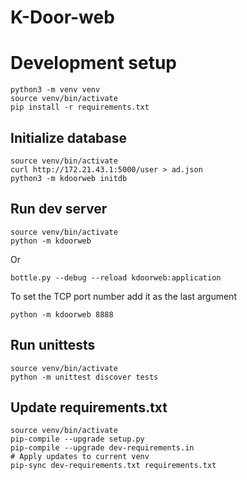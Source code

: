 # K-Door-web

# Development setup

    python3 -m venv venv
    source venv/bin/activate
    pip install -r requirements.txt

## Initialize database

    source venv/bin/activate
    curl http://172.21.43.1:5000/user > ad.json
    python3 -m kdoorweb initdb


## Run dev server

    source venv/bin/activate
    python -m kdoorweb

Or

    bottle.py --debug --reload kdoorweb:application

To set the TCP port number add it as the last argument

    python -m kdoorweb 8888

## Run unittests

    source venv/bin/activate
    python -m unittest discover tests

## Update requirements.txt

    source venv/bin/activate
    pip-compile --upgrade setup.py
    pip-compile --upgrade dev-requirements.in
    # Apply updates to current venv
    pip-sync dev-requirements.txt requirements.txt
